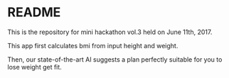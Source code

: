 # README

This is the repository for mini hackathon vol.3 held on June 11th, 2017.

This app first calculates bmi from input height and weight.

Then, our state-of-the-art AI suggests a plan perfectly suitable for you to lose weight get fit.
